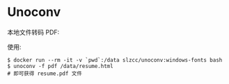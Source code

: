 # Unoconv

本地文件转码 PDF:

使用:

```
$ docker run --rm -it -v `pwd`:/data slzcc/unoconv:windows-fonts bash
$ unoconv -f pdf /data/resume.html
# 即可获得 resume.pdf 文件
```